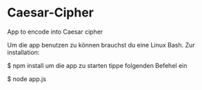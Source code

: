 # Caesar-Cipher
App to encode into Caesar cipher

Um die app benutzen zu können brauchst du eine Linux Bash. Zur installation:

$ npm install
um die app zu starten tippe folgenden Befehel ein

$ node app.js